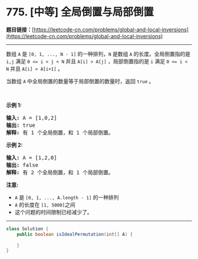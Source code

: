 # 775. [中等] 全局倒置与局部倒置

**题目链接：**[https://leetcode-cn.com/problems/global-and-local-inversions](https://leetcode-cn.com/problems/global-and-local-inversions)

---

<div class="content__1Y2H">
 <div class="notranslate">
  <p>数组&nbsp;<code>A</code>&nbsp;是&nbsp;<code>[0, 1, ..., N - 1]</code>&nbsp;的一种排列，<code>N</code> 是数组&nbsp;<code>A</code>&nbsp;的长度。全局倒置指的是 <code>i,j</code>&nbsp;满足&nbsp;<code>0 &lt;= i &lt; j &lt; N</code> 并且&nbsp;<code>A[i] &gt; A[j]</code>&nbsp;，局部倒置指的是 <code>i</code> 满足&nbsp;<code>0 &lt;= i &lt; N</code>&nbsp;并且&nbsp;<code>A[i] &gt; A[i+1]</code>&nbsp;。</p> 
  <p>当数组&nbsp;<code>A</code>&nbsp;中全局倒置的数量等于局部倒置的数量时，返回 <code>true</code> 。</p> 
  <p>&nbsp;</p> 
  <p><strong>示例 1:</strong></p> 
  <pre class="language-text"><strong>输入:</strong> A = [1,0,2]
<strong>输出:</strong> true
<strong>解释:</strong> 有 1 个全局倒置，和 1 个局部倒置。
</pre> 
  <p><strong>示例 2:</strong></p> 
  <pre class="language-text"><strong>输入:</strong> A = [1,2,0]
<strong>输出:</strong> false
<strong>解释:</strong> 有 2 个全局倒置，和 1 个局部倒置。
</pre> 
  <p><strong>注意:</strong></p> 
  <ul> 
   <li><code>A</code> 是&nbsp;<code>[0, 1, ..., A.length - 1]</code>&nbsp;的一种排列</li> 
   <li><code>A</code> 的长度在&nbsp;<code>[1, 5000]</code>之间</li> 
   <li>这个问题的时间限制已经减少了。</li> 
  </ul> 
 </div>
</div>

---

```java
class Solution {
    public boolean isIdealPermutation(int[] A) {
        
    }
}
```